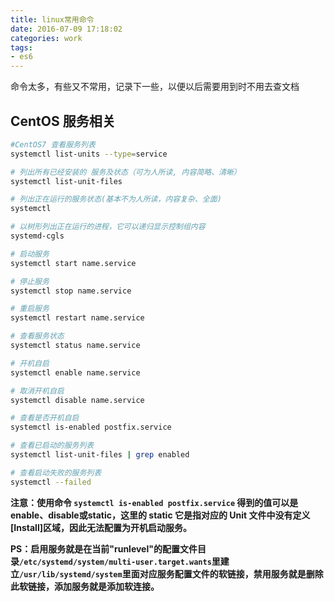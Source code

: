 ```yaml
---
title: linux常用命令
date: 2016-07-09 17:18:02
categories: work
tags:
- es6
---
```


命令太多，有些又不常用，记录下一些，以便以后需要用到时不用去查文档

## CentOS 服务相关

```bash
#CentOS7 查看服务列表
systemctl list-units --type=service 

# 列出所有已经安装的 服务及状态（可为人所读, 内容简略、清晰）
systemctl list-unit-files

# 列出正在运行的服务状态(基本不为人所读，内容复杂、全面)
systemctl

# 以树形列出正在运行的进程，它可以递归显示控制组内容
systemd-cgls

# 启动服务
systemctl start name.service

# 停止服务
systemctl stop name.service

# 重启服务
systemctl restart name.service

# 查看服务状态
systemctl status name.service

# 开机自启
systemctl enable name.service

# 取消开机自启
systemctl disable name.service

# 查看是否开机自启
systemctl is-enabled postfix.service

# 查看已启动的服务列表
systemctl list-unit-files | grep enabled

# 查看启动失败的服务列表
systemctl --failed

```

**注意：使用命令 `systemctl is-enabled postfix.service` 得到的值可以是enable、disable或static，这里的 static 它是指对应的 Unit 文件中没有定义[Install]区域，因此无法配置为开机启动服务。**

**PS：启用服务就是在当前"runlevel"的配置文件目录`/etc/systemd/system/multi-user.target.wants`里建立`/usr/lib/systemd/system`里面对应服务配置文件的软链接，禁用服务就是删除此软链接，添加服务就是添加软连接。**
